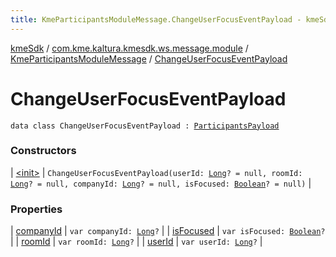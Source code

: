 ```yaml
---
title: KmeParticipantsModuleMessage.ChangeUserFocusEventPayload - kmeSdk
---
```


[kmeSdk](../../../index.html) / [com.kme.kaltura.kmesdk.ws.message.module](../../index.html) / [KmeParticipantsModuleMessage](../index.html) / [ChangeUserFocusEventPayload](./index.html)

# ChangeUserFocusEventPayload

`data class ChangeUserFocusEventPayload : `[`ParticipantsPayload`](../-participants-payload/index.html)

### Constructors

| [&lt;init&gt;](-init-.html) | `ChangeUserFocusEventPayload(userId: `[`Long`](https://kotlinlang.org/api/latest/jvm/stdlib/kotlin/-long/index.html)`? = null, roomId: `[`Long`](https://kotlinlang.org/api/latest/jvm/stdlib/kotlin/-long/index.html)`? = null, companyId: `[`Long`](https://kotlinlang.org/api/latest/jvm/stdlib/kotlin/-long/index.html)`? = null, isFocused: `[`Boolean`](https://kotlinlang.org/api/latest/jvm/stdlib/kotlin/-boolean/index.html)`? = null)` |

### Properties

| [companyId](company-id.html) | `var companyId: `[`Long`](https://kotlinlang.org/api/latest/jvm/stdlib/kotlin/-long/index.html)`?` |
| [isFocused](is-focused.html) | `var isFocused: `[`Boolean`](https://kotlinlang.org/api/latest/jvm/stdlib/kotlin/-boolean/index.html)`?` |
| [roomId](room-id.html) | `var roomId: `[`Long`](https://kotlinlang.org/api/latest/jvm/stdlib/kotlin/-long/index.html)`?` |
| [userId](user-id.html) | `var userId: `[`Long`](https://kotlinlang.org/api/latest/jvm/stdlib/kotlin/-long/index.html)`?` |


